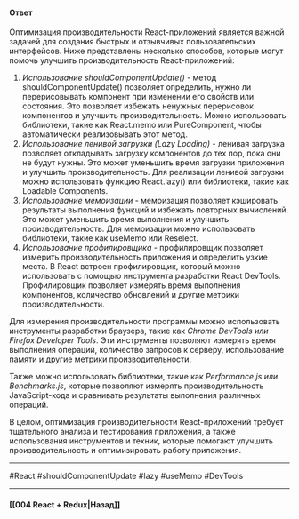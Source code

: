 #### Ответ

Оптимизация производительности React-приложений является важной задачей для создания быстрых и отзывчивых пользовательских интерфейсов. Ниже представлены несколько способов, которые могут помочь улучшить производительность React-приложений:

1. *Использование shouldComponentUpdate()* - метод shouldComponentUpdate() позволяет определить, нужно ли перерисовывать компонент при изменении его свойств или состояния. Это позволяет избежать ненужных перерисовок компонентов и улучшить производительность. Можно использовать библиотеки, такие как React.memo или PureComponent, чтобы автоматически реализовывать этот метод.
2. *Использование ленивой загрузки (Lazy Loading)* - ленивая загрузка позволяет откладывать загрузку компонентов до тех пор, пока они не будут нужны. Это может уменьшить время загрузки приложения и улучшить производительность. Для реализации ленивой загрузки можно использовать функцию React.lazy() или библиотеки, такие как Loadable Components.
3. *Использование мемоизации* - мемоизация позволяет кэшировать результаты выполнения функций и избежать повторных вычислений. Это может уменьшить время выполнения и улучшить производительность. Для мемоизации можно использовать библиотеки, такие как useMemo или Reselect.
4. *Использование профилировщика* - профилировщик позволяет измерить производительность приложения и определить узкие места. В React встроен профилировщик, который можно использовать с помощью инструмента разработки React DevTools. Профилировщик позволяет измерять время выполнения компонентов, количество обновлений и другие метрики производительности.

Для измерения производительности программы можно использовать инструменты разработки браузера, такие как *Chrome DevTools или Firefox Developer Tools*. Эти инструменты позволяют измерять время выполнения операций, количество запросов к серверу, использование памяти и другие метрики производительности.

Также можно использовать библиотеки, такие как *Performance.js или Benchmarks.js*, которые позволяют измерять производительность JavaScript-кода и сравнивать результаты выполнения различных операций.

В целом, оптимизация производительности React-приложений требует тщательного анализа и тестирования приложения, а также использования инструментов и техник, которые помогают улучшить производительность и оптимизировать работу приложения.

____
#React #shouldComponentUpdate #lazy #useMemo #DevTools 

____

#### [[004 React + Redux|Назад]]
